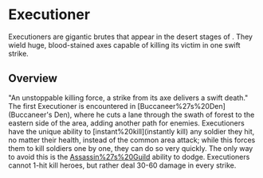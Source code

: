 # Executioner

Executioners are gigantic brutes that appear in the desert stages of . They wield huge, blood-stained axes capable of killing its victim in one swift strike.
## Overview

"An unstoppable killing force, a strike from its axe delivers a swift death."
The first Executioner is encountered in [Buccaneer%27s%20Den](Buccaneer's Den), where he cuts a lane through the swath of forest to the eastern side of the area, adding another path for enemies.
Executioners have the unique ability to [instant%20kill](instantly kill) any soldier they hit, no matter their health, instead of the common area attack; while this forces them to kill soldiers one by one, they can do so very quickly. The only way to avoid this is the [Assassin%27s%20Guild](Assassins') ability to dodge.
Executioners cannot 1-hit kill heroes, but rather deal 30-60 damage in every strike.